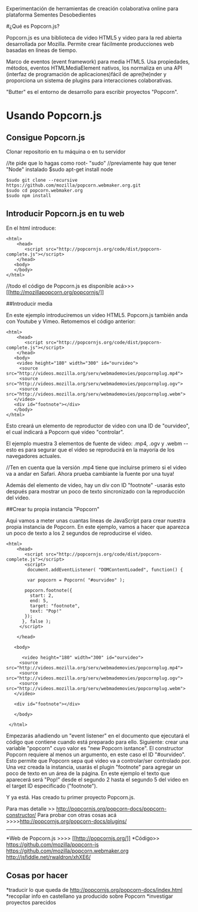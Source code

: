 Experimentación de herramientas de creación colaborativa online para plataforma Sementes Desobedientes 



#¿Qué es Popcorn.js?


Popcorn.js es una biblioteca de video HTML5 y video para la red abierta desarrollada por Mozilla. Permite crear fácilmente producciones web basadas en líneas de tiempo. 

Marco de eventos (event framework) para media HTML5. Usa propiedades, métodos, eventos HTMLMediaElement nativos, los normaliza en una API (interfaz de programación de aplicaciones)fácil de apre(he)nder y proporciona un sistema de plugins para interacciones colaborativas. 


"Butter" es el entorno de desarrollo para escribir proyectos "Popcorn".


# Usando Popcorn.js

## Consigue Popcorn.js

Clonar repositorio en tu máquina o en tu servidor


//te pide que lo hagas como root- "sudo"
//previamente hay que tener "Node" instalado 
    $sudo apt-get install node

    $sudo git clone --recursive https://github.com/mozilla/popcorn.webmaker.org.git
    $sudo cd popcorn.webmaker.org
    $sudo npm install

   
## Introducir Popcorn.js en tu web

En el html introduce: 

    <html>
        <head>
           <script src="http://popcornjs.org/code/dist/popcorn-complete.js"></script>
        </head>
       <body>
       </body>
    </html>

//todo el código de Popcorn.js es disponible acá>>> [[http://mozillapopcorn.org/popcornjs/]]

##Introducir media

En este ejemplo introduciremos un video HTML5. Popcorn.js también anda con Youtube y Vimeo. Retomemos el código anterior: 

    <html>
        <head>
           <script src="http://popcornjs.org/code/dist/popcorn-complete.js"></script>
        </head>
       <body>
        <video height="180" width="300" id="ourvideo">
         <source src="http://videos.mozilla.org/serv/webmademovies/popcornplug.mp4">
         <source src="http://videos.mozilla.org/serv/webmademovies/popcornplug.ogv">
         <source src="http://videos.mozilla.org/serv/webmademovies/popcornplug.webm">
       </video>
       <div id="footnote"></div>
       </body>
    </html>


Esto creará un elemento de reproductor de video con una ID de "ourvideo", el cual indicará a Popcorn qué video "controlar".

El ejemplo muestra 3 elementos de fuente de video: .mp4, .ogv y .webm --esto es para segurar que el video se reproducirá en la mayoría de los navegadores actuales. 

//Ten en cuenta que la versión .mp4 tiene que incluirse primero si el video va a andar en Safari.
Ahora prueba cambiante la fuente por una tuya! 

Además del elemento de video, hay un div con ID "footnote" -usarás esto después para mostrar un poco de texto sincronizado con la reproducción del video. 

##Crear tu propia instancia "Popcorn" 

Aquì vamos a meter unas cuantas lineas de JavaScript para crear nuestra propia instancia de Popcorn. En este ejemplo, vamos a hacer que aparezca un poco de texto a los 2 segundos de reproducirse el video. 

    <html>
        <head>
           <script src="http://popcornjs.org/code/dist/popcorn-complete.js"></script>
           <script>
            document.addEventListener( "DOMContentLoaded", function() {
         
            var popcorn = Popcorn( "#ourvideo" );
         
           popcorn.footnote({
             start: 2,
             end: 5,
             target: "footnote",
             text: "Pop!"
           });
          }, false );
         </script>
         
        </head>
      
       <body>
       
          <video height="180" width="300" id="ourvideo">
         <source src="http://videos.mozilla.org/serv/webmademovies/popcornplug.mp4">
         <source src="http://videos.mozilla.org/serv/webmademovies/popcornplug.ogv">
         <source src="http://videos.mozilla.org/serv/webmademovies/popcornplug.webm">
       </video>
      
       <div id="footnote"></div>
       
       </body>
       
     </html>

Empezarás añadiendo un "event listener" en el documento que ejecutará el código que contiene cuando está preparado para ello. Siguiente: crear una variable "popcorn" cuyo valor es "new Popcorn isntance". El constructor Popcorn requiere al menos un argumento, en este caso el ID "#ourvideo". Esto permite que Popcorn sepa qué video va a controlar/ser controlado por. Una vez creada la instancia, usarás el plugin "footnote" para agregar un poco de texto en un área de la página. En este ejemplo el texto que aparecerá será "Pop!" desde el segundo 2 hasta el segundo 5 del video en el target ID especificado ("footnote").

Y ya está. Has creado tu primer proyecto Popcorn.js. 

Para mas detalle >> http://popcornjs.org/popcorn-docs/popcorn-constructor/
Para probar con otras cosas acá >>>>http://popcornjs.org/popcorn-docs/plugins/

---------------------------------------------------------
*Web de Popcorn.js >>>>  [[http://popcornjs.org/]]
*Código>>
https://github.com/mozilla/popcorn-js
https://github.com/mozilla/popcorn.webmaker.org
http://jsfiddle.net/rwaldron/xhXE6/



## Cosas por hacer

*traducir lo que queda de http://popcornjs.org/popcorn-docs/index.html
*recopilar info en castellano ya producido sobre Popcorn
*investigar proyectos parecidos

